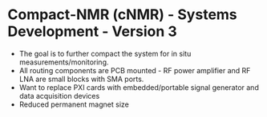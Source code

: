 # Compact-NMR (cNMR) - Systems Development - Version 3

* The goal is to further compact the system for in situ measurements/monitoring.
* All routing components are PCB mounted - RF power amplifier and RF LNA are small blocks with SMA ports.
* Want to replace PXI cards with embedded/portable signal generator and data acquisition devices
* Reduced permanent magnet size 
























